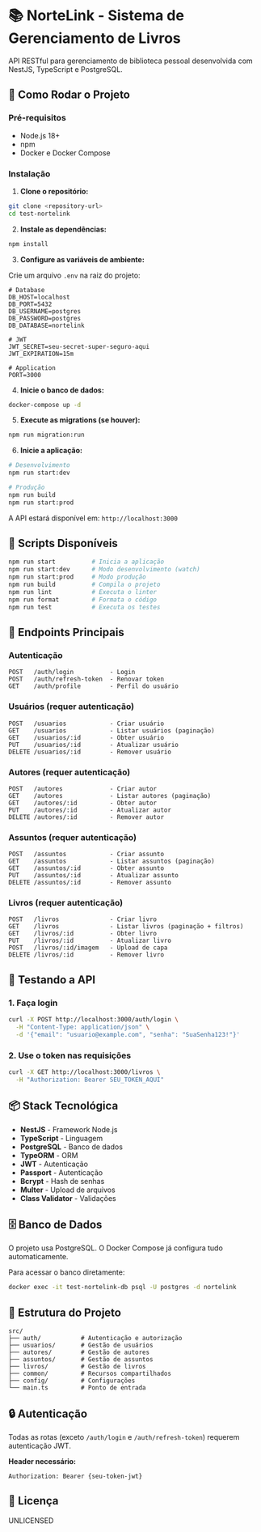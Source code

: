 # 📚 NorteLink - Sistema de Gerenciamento de Livros

API RESTful para gerenciamento de biblioteca pessoal desenvolvida com NestJS, TypeScript e PostgreSQL.

## 🚀 Como Rodar o Projeto

### Pré-requisitos

- Node.js 18+
- npm
- Docker e Docker Compose

### Instalação

1. **Clone o repositório:**

```bash
git clone <repository-url>
cd test-nortelink
```

2. **Instale as dependências:**

```bash
npm install
```

3. **Configure as variáveis de ambiente:**

Crie um arquivo `.env` na raiz do projeto:

```env
# Database
DB_HOST=localhost
DB_PORT=5432
DB_USERNAME=postgres
DB_PASSWORD=postgres
DB_DATABASE=nortelink

# JWT
JWT_SECRET=seu-secret-super-seguro-aqui
JWT_EXPIRATION=15m

# Application
PORT=3000
```

4. **Inicie o banco de dados:**

```bash
docker-compose up -d
```

5. **Execute as migrations (se houver):**

```bash
npm run migration:run
```

6. **Inicie a aplicação:**

```bash
# Desenvolvimento
npm run start:dev

# Produção
npm run build
npm run start:prod
```

A API estará disponível em: `http://localhost:3000`

## 📝 Scripts Disponíveis

```bash
npm run start          # Inicia a aplicação
npm run start:dev      # Modo desenvolvimento (watch)
npm run start:prod     # Modo produção
npm run build          # Compila o projeto
npm run lint           # Executa o linter
npm run format         # Formata o código
npm run test           # Executa os testes
```

## 🔌 Endpoints Principais

### Autenticação

```
POST   /auth/login          - Login
POST   /auth/refresh-token  - Renovar token
GET    /auth/profile        - Perfil do usuário
```

### Usuários (requer autenticação)

```
POST   /usuarios            - Criar usuário
GET    /usuarios            - Listar usuários (paginação)
GET    /usuarios/:id        - Obter usuário
PUT    /usuarios/:id        - Atualizar usuário
DELETE /usuarios/:id        - Remover usuário
```

### Autores (requer autenticação)

```
POST   /autores             - Criar autor
GET    /autores             - Listar autores (paginação)
GET    /autores/:id         - Obter autor
PUT    /autores/:id         - Atualizar autor
DELETE /autores/:id         - Remover autor
```

### Assuntos (requer autenticação)

```
POST   /assuntos            - Criar assunto
GET    /assuntos            - Listar assuntos (paginação)
GET    /assuntos/:id        - Obter assunto
PUT    /assuntos/:id        - Atualizar assunto
DELETE /assuntos/:id        - Remover assunto
```

### Livros (requer autenticação)

```
POST   /livros              - Criar livro
GET    /livros              - Listar livros (paginação + filtros)
GET    /livros/:id          - Obter livro
PUT    /livros/:id          - Atualizar livro
POST   /livros/:id/imagem   - Upload de capa
DELETE /livros/:id          - Remover livro
```

## 🧪 Testando a API

### 1. Faça login

```bash
curl -X POST http://localhost:3000/auth/login \
  -H "Content-Type: application/json" \
  -d '{"email": "usuario@example.com", "senha": "SuaSenha123!"}'
```

### 2. Use o token nas requisições

```bash
curl -X GET http://localhost:3000/livros \
  -H "Authorization: Bearer SEU_TOKEN_AQUI"
```

## 📦 Stack Tecnológica

- **NestJS** - Framework Node.js
- **TypeScript** - Linguagem
- **PostgreSQL** - Banco de dados
- **TypeORM** - ORM
- **JWT** - Autenticação
- **Passport** - Autenticação
- **Bcrypt** - Hash de senhas
- **Multer** - Upload de arquivos
- **Class Validator** - Validações

## 🗄️ Banco de Dados

O projeto usa PostgreSQL. O Docker Compose já configura tudo automaticamente.

Para acessar o banco diretamente:

```bash
docker exec -it test-nortelink-db psql -U postgres -d nortelink
```

## 📁 Estrutura do Projeto

```
src/
├── auth/           # Autenticação e autorização
├── usuarios/       # Gestão de usuários
├── autores/        # Gestão de autores
├── assuntos/       # Gestão de assuntos
├── livros/         # Gestão de livros
├── common/         # Recursos compartilhados
├── config/         # Configurações
└── main.ts         # Ponto de entrada
```

## 🔒 Autenticação

Todas as rotas (exceto `/auth/login` e `/auth/refresh-token`) requerem autenticação JWT.

**Header necessário:**

```
Authorization: Bearer {seu-token-jwt}
```

## 📄 Licença

UNLICENSED
